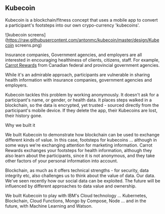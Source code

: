 Kubecoin
--------

Kubecoin is a blockchain/fitness concept that uses a mobile app to convert a participant's footsteps into our own crypo-currency 'kubecoins'.

![kubecoin screens](https://raw.githubusercontent.com/antonmc/kubecoin/master/design/Kubecoin screens.png)


Insurance companies, Government agencies, and employers are all interested in encouraging healthiness of clients, citizens, staff. For example, [Carrot Rewards](https://www.carrotrewards.ca/home/) from Canadian federal and provincial government agencies.

While it's an admirable approach, participants are vulnerable in sharing health information with insurance companies, government agencies and employers.

Kubecoin tackles this problem by working anonymously. It doesn't ask for a participant's name, or gender, or health data. It places steps walked in a blockchain, so the data is encrypted, yet trusted - sourced directly from the participant's mobile device. If they delete the app, their Kubecoins are lost, their history gone.

Why we built it

We built Kubecoin to demonstrate how blockchain can be used to exchange different kinds of value. In this case, footsteps for kubecoins ... although in some ways we're exchanging attention for marketing information. Carrot Rewards exchanges your footsteps for health information, although they also learn about the participants, since it is not anonymous, and they take other factors of your personal information into account.

Blockchain, as much as it offers technical strengths - for security, data integrity etc, also challenges us to think about the value of data. Our data. We've seen recently how our social data can be exploited. The future will be influenced by different approaches to data value and ownership.

We built Kubecoin to play with IBM's Cloud technology ... Kubernetes, Blockchain, Cloud Functions, Mongo by Compose, Node ... and in the future, with Machine Learning and Watson.  
